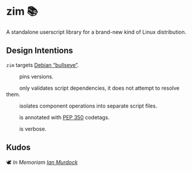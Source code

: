 <!-- This Source Code Form is subject to the terms of the Mozilla Public
   - License, v. 2.0. If a copy of the MPL was not distributed with this
   - file, You can obtain one at https://mozilla.org/MPL/2.0/. -->

# zim 📚
A standalone userscript library for a brand-new kind of Linux distribution.

## Design Intentions
`zim` targets [Debian “bullseye”](https://www.debian.org/releases/bullseye/).

&nbsp;&nbsp;&nbsp;&nbsp;&nbsp;&nbsp;&nbsp;&nbsp;&nbsp;pins versions.

&nbsp;&nbsp;&nbsp;&nbsp;&nbsp;&nbsp;&nbsp;&nbsp;&nbsp;only validates script dependencies, it does not attempt to resolve them.

&nbsp;&nbsp;&nbsp;&nbsp;&nbsp;&nbsp;&nbsp;&nbsp;&nbsp;isolates component operations into separate script files.

&nbsp;&nbsp;&nbsp;&nbsp;&nbsp;&nbsp;&nbsp;&nbsp;&nbsp;is annotated with [PEP 350](https://peps.python.org/pep-0350/) codetags.

&nbsp;&nbsp;&nbsp;&nbsp;&nbsp;&nbsp;&nbsp;&nbsp;&nbsp;is verbose.

## Kudos
🕊️ *In Memoriam [Ian Murdock](https://en.wikipedia.org/wiki/Ian_Murdock)*
